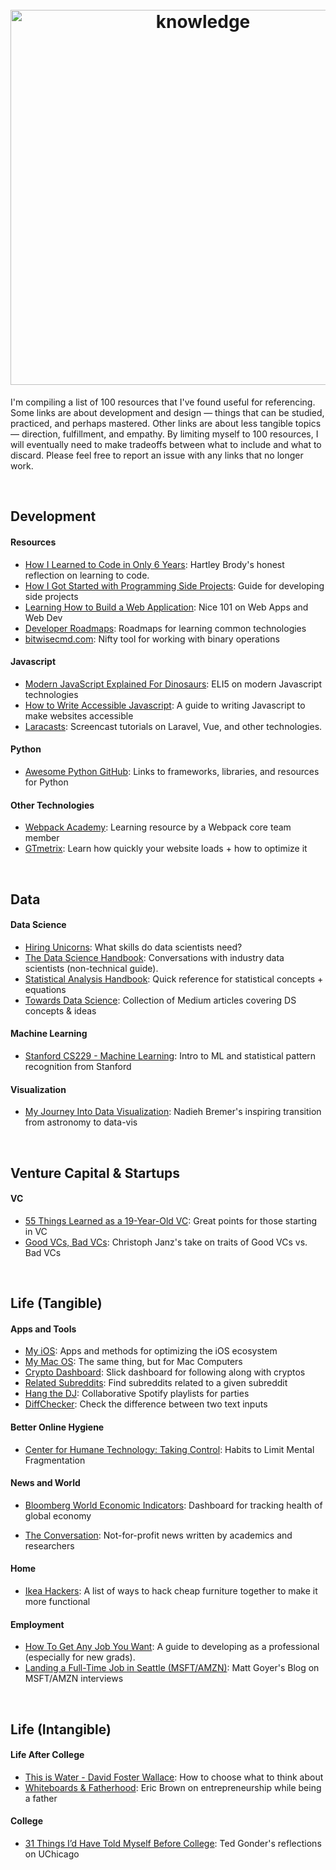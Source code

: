 <h1 align="center">
	<br>
	<img width="600" src="https://svgshare.com/i/L1q.svg" alt="knowledge">
	<br>
</h1>
I'm compiling a list of 100 resources that I've found useful for referencing. Some links are about development and design &mdash; things that can be studied, practiced, and perhaps mastered. Other links are about less tangible topics &mdash; direction, fulfillment, and empathy. By limiting myself to 100 resources, I will eventually need to make tradeoffs between what to include and what to discard. Please feel free to report an issue with any links that no longer work.

&nbsp;



## Development

#### Resources

* [How I Learned to Code in Only 6 Years](https://blog.hartleybrody.com/learning-to-code/): Hartley Brody's honest reflection on learning to code.
* [How I Got Started with Programming Side Projects](https://antrikshy.com/blog/how-i-got-started-with-programming-side-projects): Guide for developing side projects
* [Learning How to Build a Web Application](https://medium.com/@rchang/learning-how-to-build-a-web-application-c5499bd15c8f): Nice 101 on Web Apps and Web Dev
* [Developer Roadmaps](https://roadmap.sh/): Roadmaps for learning common technologies
* [bitwisecmd.com](http://bitwisecmd.com/): Nifty tool for working with binary operations 

#### Javascript

* [Modern JavaScript Explained For Dinosaurs](https://medium.com/the-node-js-collection/modern-javascript-explained-for-dinosaurs-f695e9747b70): ELI5 on modern Javascript technologies
* [How to Write Accessible Javascript](https://benrobertson.io/accessibility/javascript-accessibility#2-plan-for-common-keyboard-interactions): A guide to writing Javascript to make websites accessible
* [Laracasts](https://laracasts.com/): Screencast tutorials on Laravel, Vue, and other technologies.

#### Python

* [Awesome Python GitHub](https://github.com/vinta/awesome-python): Links to frameworks, libraries, and resources for Python

#### Other Technologies

* [Webpack Academy](https://webpack.academy/): Learning resource by a Webpack core team member
* [GTmetrix](https://gtmetrix.com/): Learn how quickly your website loads + how to optimize it

&nbsp;



## Data

#### Data Science

* [Hiring Unicorns](https://technology.cloverhealth.com/hiring-unicorns-e2d23a186ea1#.qfxtddpib): What skills do data scientists need?
* [The Data Science Handbook](https://www.thedatasciencehandbook.com/): Conversations with industry data scientists (non-technical guide).
* [Statistical Analysis Handbook](http://www.statsref.com/HTML/index.html?binomial.html): Quick reference for statistical concepts + equations
* [Towards Data Science](https://towardsdatascience.com/): Collection of Medium articles covering DS concepts & ideas

#### Machine Learning

* [Stanford CS229 - Machine Learning](https://see.stanford.edu/Course/CS229):  Intro to ML and statistical pattern recognition from Stanford

#### Visualization

* [My Journey Into Data Visualization](https://www.visualcinnamon.com/2017/03/my-journey-into-dataviz): Nadieh Bremer's inspiring transition from astronomy to data-vis

&nbsp;



## Venture Capital & Startups

#### VC

* [55 Things Learned as a 19-Year-Old VC](https://medium.com/@tzhongg/55-things-learned-as-a-19-year-old-vc-6c54af2f0f89): Great points for those starting in VC
* [Good VCs, Bad VCs](http://christophjanz.blogspot.com/2014/11/good-vcs-bad-vcs.html): Christoph Janz's take on traits of Good VCs vs. Bad VCs

&nbsp;



## Life (Tangible)

#### Apps and Tools

* [My iOS](https://github.com/nikitavoloboev/my-ios): Apps and methods for optimizing the iOS ecosystem
* [My Mac OS](https://github.com/nikitavoloboev/my-mac-os): The same thing, but for Mac Computers
* [Crypto Dashboard](https://dashboard.crypto360.io/): Slick dashboard for following along with cryptos
* [Related Subreddits](https://anvaka.github.io/sayit/?query=): Find subreddits related to a given subreddit
* [Hang the DJ](https://hangthedj.app/): Collaborative Spotify playlists for parties
* [DiffChecker](https://www.diffchecker.com/): Check the difference between two text inputs

#### Better Online Hygiene

* [Center for Humane Technology: Taking Control](https://humanetech.com/resources/take-control/): Habits to Limit Mental Fragmentation

#### News and World

* [Bloomberg World Economic Indicators](https://www.bloomberg.com/graphics/world-economic-indicators-dashboard/): Dashboard for tracking health of global economy

* [The Conversation](https://theconversation.com/us): Not-for-profit news written by academics and researchers

#### Home

* [Ikea Hackers](https://www.ikeahackers.net/): A list of ways to hack cheap furniture together to make it more functional

#### Employment

* [How To Get Any Job You Want](https://dev.to/brandonskerritt/how-to-get-any-job-you-want-a-guide-to-employability-skills-1i3m): A guide to developing as a professional (especially for new grads).
* [Landing a Full-Time Job in Seattle (MSFT/AMZN)](http://blog.mattgoyer.com/stories/ftjobintinseattle.html): Matt Goyer's Blog on MSFT/AMZN interviews

&nbsp;



## Life (Intangible)

#### Life After College

* [This is Water - David Foster Wallace](https://www.youtube.com/watch?v=8CrOL-ydFMI): How to choose what to think about
* [Whiteboards & Fatherhood](https://medium.com/@ericbrwn/whiteboards-fatherhood-4fbe6c0bd9ef): Eric Brown on entrepreneurship while being a father  

#### College

* [31 Things I’d Have Told Myself Before College](http://blog.tedgonder.com/a-few-more-things-i-learned-in-college): Ted Gonder's reflections on UChicago



